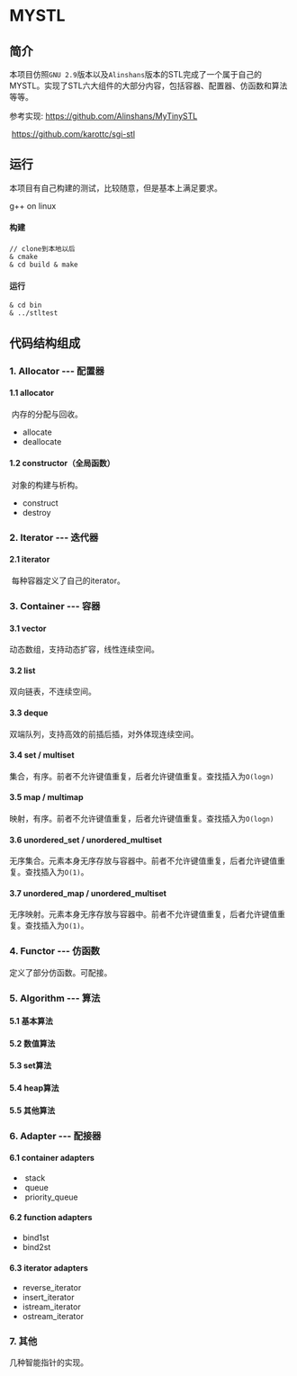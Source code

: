 # MYSTL

## 简介

​		本项目仿照`GNU 2.9`版本以及`Alinshans`版本的STL完成了一个属于自己的MYSTL。实现了STL六大组件的大部分内容，包括容器、配置器、仿函数和算法等等。

参考实现: https://github.com/Alinshans/MyTinySTL

​				 https://github.com/karottc/sgi-stl



## 运行

本项目有自己构建的测试，比较随意，但是基本上满足要求。

g++ on linux

#### 构建

```linux
// clone到本地以后
& cmake
& cd build & make
```

#### 运行

```linux
& cd bin
& ../stltest
```



## 代码结构组成

### 1. Allocator --- 配置器

#### 1.1 allocator

​	内存的分配与回收。

- allocate
- deallocate

#### 1.2 constructor（全局函数）

​	对象的构建与析构。

- construct
- destroy



### 2. Iterator --- 迭代器

#### 2.1 iterator

​	每种容器定义了自己的iterator。



### 3. Container --- 容器

#### 3.1 vector

动态数组，支持动态扩容，线性连续空间。

#### 3.2 list

双向链表，不连续空间。

#### 3.3 deque

双端队列，支持高效的前插后插，对外体现连续空间。

#### 3.4 set / multiset

集合，有序。前者不允许键值重复，后者允许键值重复。查找插入为`O(logn)`

#### 3.5 map / multimap

映射，有序。前者不允许键值重复，后者允许键值重复。查找插入为`O(logn)`

#### 3.6 unordered_set / unordered_multiset

无序集合。元素本身无序存放与容器中。前者不允许键值重复，后者允许键值重复。查找插入为`O(1)`。

#### 3.7 unordered_map / unordered_multiset

无序映射。元素本身无序存放与容器中。前者不允许键值重复，后者允许键值重复。查找插入为`O(1)`。



### 4. Functor --- 仿函数

定义了部分仿函数。可配接。



### 5. Algorithm --- 算法

#### 5.1 基本算法

#### 5.2 数值算法

#### 5.3 set算法

#### 5.4 heap算法

#### 5.5 其他算法



### 6. Adapter --- 配接器

#### 6.1 container adapters

- ​	stack
- ​	queue
- ​	priority_queue

#### 6.2 function adapters

- bind1st
- bind2st

#### 6.3 iterator adapters

- reverse_iterator
- insert_iterator
- istream_iterator
- ostream_iterator



### 7. 其他

几种智能指针的实现。